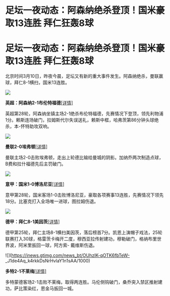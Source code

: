 # 足坛一夜动态：阿森纳绝杀登顶！国米豪取13连胜 拜仁狂轰8球

# 足坛一夜动态：阿森纳绝杀登顶！国米豪取13连胜 拜仁狂轰8球

北京时间3月10日，昨夜今晨，足坛又有新的重大事件发生。阿森纳绝杀，曼联赢球，拜仁8-1横扫，国米13连胜。

![](https://inews.gtimg.com/news_bt/OGrd8SonIYVMUs9d6KD2yFVfHIlWBCKY-0TpqgLrUGZ9wAA/1000)

**英超：阿森纳2-1布伦特福德**[[详情]](https://news.qq.com/rain/a/20240310V00DSF00)

英超第28轮，阿森纳坐镇主场2-1绝杀布伦特福德，先赛情况下登顶，领先利物浦1分。赖斯连场破门，拉姆斯代尔失误送礼，赖斯中框，哈弗茨第86分钟头球绝杀，本-怀特助攻双响。

![](https://inews.gtimg.com/news_bt/OtpYgEp-K3DOGdIGHhQ7foexH38m5lSS9m-Y57sDji8XIAA/1000)

**曼联2-0埃弗顿**[[详情]](https://news.qq.com/rain/a/20240310V00EUR00)

曼联主场2-0击败埃弗顿，走出上轮德比输给曼城的阴影。加纳乔两次制造点球，B费和拉什福德先后主罚破门。

![](https://inews.gtimg.com/news_bt/OMdNhoIRjgBumHGzL0lFedJ3Zcq34DOAzHRjkENWnXXKsAA/1000)

**意甲：国米1-0博洛尼亚**[[详情]](https://news.qq.com/rain/a/20240310V00H6700)

意甲第28轮，国米客场1-0击败博洛尼亚，豪取各项赛事13连胜，先赛情况下领先18分。比塞克打入全场唯一进球，图拉姆伤退。

![](https://inews.gtimg.com/news_bt/OPz_DaoT4NwStcpw-7AnW4ImFP7gy30qP_Lmhmcln3Z4YAA/1000)

**德甲：拜仁8-1美因茨**[[详情]](https://news.qq.com/rain/a/20240310V00E7200)

德甲第25轮，拜仁主场8-1横扫美因茨，落后榜首7分。凯恩上演帽子戏法，25轮联赛打入30球，格雷茨卡梅开二度，穆西亚拉传射建功，穆勒破门，格纳布里世界波，阿米里扳回一球，阿方索-
戴维斯伤退。

![](https://inews.gtimg.com/news_bt/OUhzIK-qOTK6fbTeW-
_J1de4Aq_k4rkkDsNrHvlaY1n1sAA/1000)

**多特2-1不莱梅**[[详情]](https://news.qq.com/rain/a/20240310V00H8B00)

多特蒙德客场2-1击败不莱梅，取得两连胜。马伦侧钩破门，桑乔突入禁区推射建功，萨比策染红，恩金马扳回一城。

